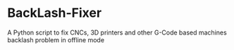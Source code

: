 # BackLash-Fixer
A Python script to fix CNCs, 3D printers and other G-Code based machines backlash problem in offline mode
